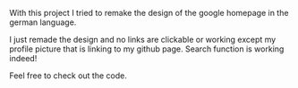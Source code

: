 With this project I tried to remake the design of the google homepage in the german language.

I just remade the design and no links are clickable or working except my profile picture that is linking to my github page.
Search function is working indeed!

Feel free to check out the code.
